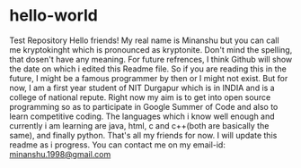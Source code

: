 # hello-world
Test Repository
Hello friends! My real name is Minanshu but you can call me kryptokinght which is pronounced as kryptonite. Don't mind the spelling, that dosen't have any meaning. For future refrences, I think Github will show the date on which i edited this Readme file. So if you are reading this in the future, I might be a famous programmer by then or I might not exist. But for now, I am a first year student of NIT Durgapur which is in INDIA and is a college of national repute. Right now my aim is to get into open source programming so as to participate in Google Summer of Code and also to learn competitive coding. The languages which i know well enough and currently i am learning are java, html, c and c++(both are basically the same), and finally python. That's all my friends for now. I will update this readme as i progress.
You can contact me on my email-id: minanshu.1998@gmail.com
